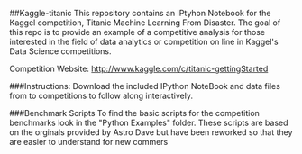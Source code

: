 ##Kaggle-titanic
This repository contains an IPtyhon Notebook for the Kaggel competition, Titanic Machine Learning From Disaster. The goal of this repo is to provide an example of a competitive analysis for those interested in the field of data analytics or competition on line in Kaggel's Data Science competitions. 


Competition Website: http://www.kaggle.com/c/titanic-gettingStarted


###Instructions:
Download the included IPython NoteBook and data files from to competitions to follow along interactively.


###Benchmark Scripts
To find the basic scripts for the competition benchmarks look in the "Python Examples" folder. These scripts are based on the orginals provided by Astro Dave but have been reworked so that they are easier to understand for new commers
